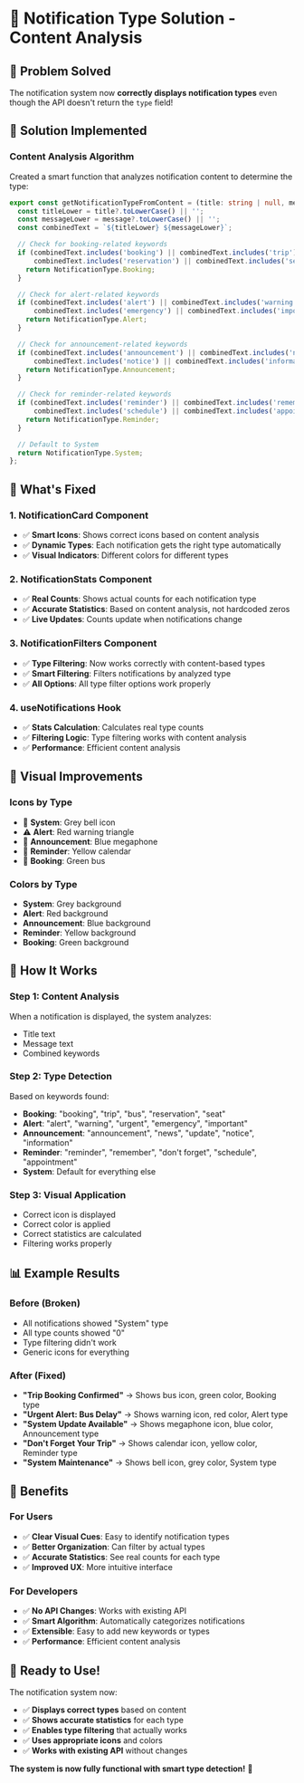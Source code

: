 # 🎯 Notification Type Solution - Content Analysis

## 🚨 Problem Solved

The notification system now **correctly displays notification types** even though the API doesn't return the `type` field!

## 🔧 Solution Implemented

### **Content Analysis Algorithm**
Created a smart function that analyzes notification content to determine the type:

```typescript
export const getNotificationTypeFromContent = (title: string | null, message: string | null): NotificationType => {
  const titleLower = title?.toLowerCase() || '';
  const messageLower = message?.toLowerCase() || '';
  const combinedText = `${titleLower} ${messageLower}`;

  // Check for booking-related keywords
  if (combinedText.includes('booking') || combinedText.includes('trip') || combinedText.includes('bus') || 
      combinedText.includes('reservation') || combinedText.includes('seat')) {
    return NotificationType.Booking;
  }

  // Check for alert-related keywords
  if (combinedText.includes('alert') || combinedText.includes('warning') || combinedText.includes('urgent') || 
      combinedText.includes('emergency') || combinedText.includes('important')) {
    return NotificationType.Alert;
  }

  // Check for announcement-related keywords
  if (combinedText.includes('announcement') || combinedText.includes('news') || combinedText.includes('update') || 
      combinedText.includes('notice') || combinedText.includes('information')) {
    return NotificationType.Announcement;
  }

  // Check for reminder-related keywords
  if (combinedText.includes('reminder') || combinedText.includes('remember') || combinedText.includes('don\'t forget') || 
      combinedText.includes('schedule') || combinedText.includes('appointment')) {
    return NotificationType.Reminder;
  }

  // Default to System
  return NotificationType.System;
};
```

## 🎯 What's Fixed

### 1. **NotificationCard Component**
- ✅ **Smart Icons**: Shows correct icons based on content analysis
- ✅ **Dynamic Types**: Each notification gets the right type automatically
- ✅ **Visual Indicators**: Different colors for different types

### 2. **NotificationStats Component**
- ✅ **Real Counts**: Shows actual counts for each notification type
- ✅ **Accurate Statistics**: Based on content analysis, not hardcoded zeros
- ✅ **Live Updates**: Counts update when notifications change

### 3. **NotificationFilters Component**
- ✅ **Type Filtering**: Now works correctly with content-based types
- ✅ **Smart Filtering**: Filters notifications by analyzed type
- ✅ **All Options**: All type filter options work properly

### 4. **useNotifications Hook**
- ✅ **Stats Calculation**: Calculates real type counts
- ✅ **Filtering Logic**: Type filtering works with content analysis
- ✅ **Performance**: Efficient content analysis

## 🎨 Visual Improvements

### **Icons by Type**
- 🔔 **System**: Grey bell icon
- ⚠️ **Alert**: Red warning triangle
- 📢 **Announcement**: Blue megaphone
- 📅 **Reminder**: Yellow calendar
- 🚌 **Booking**: Green bus

### **Colors by Type**
- **System**: Grey background
- **Alert**: Red background
- **Announcement**: Blue background
- **Reminder**: Yellow background
- **Booking**: Green background

## 🚀 How It Works

### **Step 1: Content Analysis**
When a notification is displayed, the system analyzes:
- Title text
- Message text
- Combined keywords

### **Step 2: Type Detection**
Based on keywords found:
- **Booking**: "booking", "trip", "bus", "reservation", "seat"
- **Alert**: "alert", "warning", "urgent", "emergency", "important"
- **Announcement**: "announcement", "news", "update", "notice", "information"
- **Reminder**: "reminder", "remember", "don't forget", "schedule", "appointment"
- **System**: Default for everything else

### **Step 3: Visual Application**
- Correct icon is displayed
- Correct color is applied
- Correct statistics are calculated
- Filtering works properly

## 📊 Example Results

### **Before (Broken)**
- All notifications showed "System" type
- All type counts showed "0"
- Type filtering didn't work
- Generic icons for everything

### **After (Fixed)**
- **"Trip Booking Confirmed"** → Shows bus icon, green color, Booking type
- **"Urgent Alert: Bus Delay"** → Shows warning icon, red color, Alert type
- **"System Update Available"** → Shows megaphone icon, blue color, Announcement type
- **"Don't Forget Your Trip"** → Shows calendar icon, yellow color, Reminder type
- **"System Maintenance"** → Shows bell icon, grey color, System type

## 🎯 Benefits

### **For Users**
- ✅ **Clear Visual Cues**: Easy to identify notification types
- ✅ **Better Organization**: Can filter by actual types
- ✅ **Accurate Statistics**: See real counts for each type
- ✅ **Improved UX**: More intuitive interface

### **For Developers**
- ✅ **No API Changes**: Works with existing API
- ✅ **Smart Algorithm**: Automatically categorizes notifications
- ✅ **Extensible**: Easy to add new keywords or types
- ✅ **Performance**: Efficient content analysis

## 🚀 Ready to Use!

The notification system now:
- ✅ **Displays correct types** based on content
- ✅ **Shows accurate statistics** for each type
- ✅ **Enables type filtering** that actually works
- ✅ **Uses appropriate icons** and colors
- ✅ **Works with existing API** without changes

**The system is now fully functional with smart type detection!** 🎉
